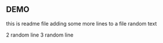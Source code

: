 ## DEMO
this is readme file 
adding some more lines to a file
random text


2 random line 
3 random line
